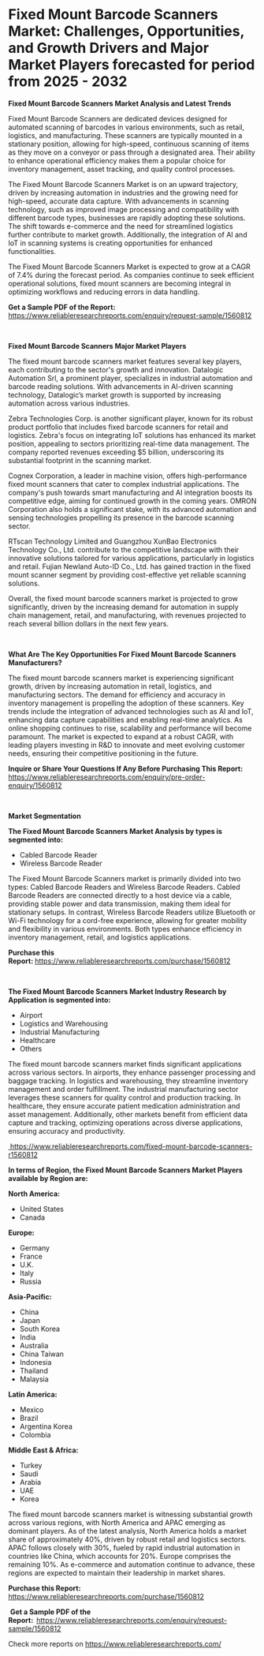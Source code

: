 <p><h1>Fixed Mount Barcode Scanners Market: Challenges, Opportunities, and Growth Drivers and Major Market Players forecasted for period from 2025 - 2032</h1></p><p><strong>Fixed Mount Barcode Scanners Market Analysis and Latest Trends</strong></p>
<p><p>Fixed Mount Barcode Scanners are dedicated devices designed for automated scanning of barcodes in various environments, such as retail, logistics, and manufacturing. These scanners are typically mounted in a stationary position, allowing for high-speed, continuous scanning of items as they move on a conveyor or pass through a designated area. Their ability to enhance operational efficiency makes them a popular choice for inventory management, asset tracking, and quality control processes.</p><p>The Fixed Mount Barcode Scanners Market is on an upward trajectory, driven by increasing automation in industries and the growing need for high-speed, accurate data capture. With advancements in scanning technology, such as improved image processing and compatibility with different barcode types, businesses are rapidly adopting these solutions. The shift towards e-commerce and the need for streamlined logistics further contribute to market growth. Additionally, the integration of AI and IoT in scanning systems is creating opportunities for enhanced functionalities. </p><p>The Fixed Mount Barcode Scanners Market is expected to grow at a CAGR of 7.4% during the forecast period. As companies continue to seek efficient operational solutions, fixed mount scanners are becoming integral in optimizing workflows and reducing errors in data handling.</p></p>
<p><strong>Get a Sample PDF of the Report:&nbsp;</strong> <a href="https://www.reliableresearchreports.com/enquiry/request-sample/1560812?utm_campaign=1674&utm_medium=2&utm_source=Github&utm_content=ia&utm_term=16022025&utm_id=fixed-mount-barcode-scanners">https://www.reliableresearchreports.com/enquiry/request-sample/1560812</a></p>
<p>&nbsp;</p>
<p><strong>Fixed Mount Barcode Scanners Major Market Players</strong></p>
<p><p>The fixed mount barcode scanners market features several key players, each contributing to the sector's growth and innovation. Datalogic Automation Srl, a prominent player, specializes in industrial automation and barcode reading solutions. With advancements in AI-driven scanning technology, Datalogic’s market growth is supported by increasing automation across various industries.</p><p>Zebra Technologies Corp. is another significant player, known for its robust product portfolio that includes fixed barcode scanners for retail and logistics. Zebra's focus on integrating IoT solutions has enhanced its market position, appealing to sectors prioritizing real-time data management. The company reported revenues exceeding $5 billion, underscoring its substantial footprint in the scanning market.</p><p>Cognex Corporation, a leader in machine vision, offers high-performance fixed mount scanners that cater to complex industrial applications. The company's push towards smart manufacturing and AI integration boosts its competitive edge, aiming for continued growth in the coming years. OMRON Corporation also holds a significant stake, with its advanced automation and sensing technologies propelling its presence in the barcode scanning sector.</p><p>RTscan Technology Limited and Guangzhou XunBao Electronics Technology Co., Ltd. contribute to the competitive landscape with their innovative solutions tailored for various applications, particularly in logistics and retail. Fujian Newland Auto-ID Co., Ltd. has gained traction in the fixed mount scanner segment by providing cost-effective yet reliable scanning solutions.</p><p>Overall, the fixed mount barcode scanners market is projected to grow significantly, driven by the increasing demand for automation in supply chain management, retail, and manufacturing, with revenues projected to reach several billion dollars in the next few years.</p></p>
<p>&nbsp;</p>
<p><strong>What Are The Key Opportunities For Fixed Mount Barcode Scanners Manufacturers?</strong></p>
<p><p>The fixed mount barcode scanners market is experiencing significant growth, driven by increasing automation in retail, logistics, and manufacturing sectors. The demand for efficiency and accuracy in inventory management is propelling the adoption of these scanners. Key trends include the integration of advanced technologies such as AI and IoT, enhancing data capture capabilities and enabling real-time analytics. As online shopping continues to rise, scalability and performance will become paramount. The market is expected to expand at a robust CAGR, with leading players investing in R&D to innovate and meet evolving customer needs, ensuring their competitive positioning in the future.</p></p>
<p><strong>Inquire or Share Your Questions If Any Before Purchasing This Report:</strong> <a href="https://www.reliableresearchreports.com/enquiry/pre-order-enquiry/1560812?utm_campaign=1674&utm_medium=2&utm_source=Github&utm_content=ia&utm_term=16022025&utm_id=fixed-mount-barcode-scanners">https://www.reliableresearchreports.com/enquiry/pre-order-enquiry/1560812</a></p>
<p>&nbsp;</p>
<p><strong>Market Segmentation</strong></p>
<p><strong>The Fixed Mount Barcode Scanners Market Analysis by types is segmented into:</strong></p>
<p><ul><li>Cabled Barcode Reader</li><li>Wireless Barcode Reader</li></ul></p>
<p><p>The Fixed Mount Barcode Scanners market is primarily divided into two types: Cabled Barcode Readers and Wireless Barcode Readers. Cabled Barcode Readers are connected directly to a host device via a cable, providing stable power and data transmission, making them ideal for stationary setups. In contrast, Wireless Barcode Readers utilize Bluetooth or Wi-Fi technology for a cord-free experience, allowing for greater mobility and flexibility in various environments. Both types enhance efficiency in inventory management, retail, and logistics applications.</p></p>
<p><strong>Purchase this Report:&nbsp;</strong><a href="https://www.reliableresearchreports.com/purchase/1560812?utm_campaign=1674&utm_medium=2&utm_source=Github&utm_content=ia&utm_term=16022025&utm_id=fixed-mount-barcode-scanners">https://www.reliableresearchreports.com/purchase/1560812</a></p>
<p>&nbsp;</p>
<p><strong>The Fixed Mount Barcode Scanners Market Industry Research by Application is segmented into:</strong></p>
<p><ul><li>Airport</li><li>Logistics and Warehousing</li><li>Industrial Manufacturing</li><li>Healthcare</li><li>Others</li></ul></p>
<p><p>The fixed mount barcode scanners market finds significant applications across various sectors. In airports, they enhance passenger processing and baggage tracking. In logistics and warehousing, they streamline inventory management and order fulfillment. The industrial manufacturing sector leverages these scanners for quality control and production tracking. In healthcare, they ensure accurate patient medication administration and asset management. Additionally, other markets benefit from efficient data capture and tracking, optimizing operations across diverse applications, ensuring accuracy and productivity.</p></p>
<p><a href="https://www.reliableresearchreports.com/fixed-mount-barcode-scanners-r1560812?utm_campaign=1674&utm_medium=2&utm_source=Github&utm_content=ia&utm_term=16022025&utm_id=fixed-mount-barcode-scanners">&nbsp;https://www.reliableresearchreports.com/fixed-mount-barcode-scanners-r1560812</a></p>
<p><strong>In terms of Region, the Fixed Mount Barcode Scanners Market Players available by Region are:</strong></p>
<p>
    <p> <strong> North America: </strong>
        <ul>
            <li>United States</li>
            <li>Canada</li>
        </ul>
        </p> 
    <p> <strong> Europe: </strong>
        <ul>
            <li>Germany</li>
            <li>France</li>
            <li>U.K.</li>
            <li>Italy</li>
            <li>Russia</li>
        </ul>
        </p> 
    <p> <strong> Asia-Pacific: </strong>
        <ul>
            <li>China</li>
            <li>Japan</li>
            <li>South Korea</li>
            <li>India</li>
            <li>Australia</li>
            <li>China Taiwan</li>
            <li>Indonesia</li>
            <li>Thailand</li>
            <li>Malaysia</li>
        </ul>
        </p> 
    <p> <strong> Latin America: </strong>
        <ul>
            <li>Mexico</li>
            <li>Brazil</li>
            <li>Argentina Korea</li>
            <li>Colombia</li>
        </ul>
        </p> 
    <p> <strong> Middle East & Africa: </strong>
        <ul>
            <li>Turkey</li>
            <li>Saudi</li>
            <li>Arabia</li>
            <li>UAE</li>
            <li>Korea</li>
        </ul>
    </p>
    </p>
<p><p>The fixed mount barcode scanners market is witnessing substantial growth across various regions, with North America and APAC emerging as dominant players. As of the latest analysis, North America holds a market share of approximately 40%, driven by robust retail and logistics sectors. APAC follows closely with 30%, fueled by rapid industrial automation in countries like China, which accounts for 20%. Europe comprises the remaining 10%. As e-commerce and automation continue to advance, these regions are expected to maintain their leadership in market shares.</p></p>
<p><strong>Purchase this Report: </strong><a href="https://www.reliableresearchreports.com/purchase/1560812?utm_campaign=1674&utm_medium=2&utm_source=Github&utm_content=ia&utm_term=16022025&utm_id=fixed-mount-barcode-scanners">https://www.reliableresearchreports.com/purchase/1560812</a></p>
<p>&nbsp;<strong>Get a Sample PDF of the Report:&nbsp;&nbsp;</strong><a href="https://www.reliableresearchreports.com/enquiry/request-sample/1560812?utm_campaign=1674&utm_medium=2&utm_source=Github&utm_content=ia&utm_term=16022025&utm_id=fixed-mount-barcode-scanners">https://www.reliableresearchreports.com/enquiry/request-sample/1560812</a></p>
<p><strong></strong></p>
<p>Check more reports on <a href="https://www.reliableresearchreports.com/?utm_campaign=1674&utm_medium=2&utm_source=Github&utm_content=ia&utm_term=16022025&utm_id=fixed-mount-barcode-scanners">https://www.reliableresearchreports.com/</a></p>